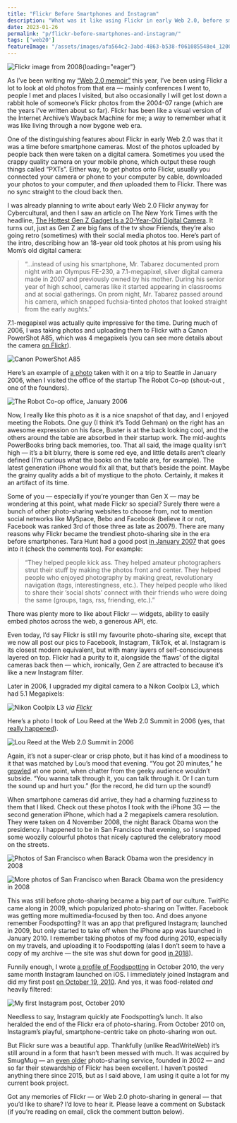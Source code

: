 ```yaml
---
title: "Flickr Before Smartphones and Instagram"
description: "What was it like using Flickr in early Web 2.0, before smartphones came along and before Instagram changed everything? It was an age of digital cameras and low-quality PXTs from mobile phones 📸"
date: 2023-01-26
permalink: "p/flickr-before-smartphones-and-instagram/"
tags: ['web20']
featureImage: "/assets/images/afa564c2-3abd-4863-b538-f061085548e4_1200x675.jpg"
---
```


![Flickr image from 2008](/assets/images/afa564c2-3abd-4863-b538-f061085548e4_1200x800.jpg){loading="eager"}

As I’ve been writing my [“Web 2.0 memoir”](/p/roadmap-bubbleblog/) this year, I’ve been using Flickr a lot to look at old photos from that era — mainly conferences I went to, people I met and places I visited, but also occasionally I will get lost down a rabbit hole of someone’s Flickr photos from the 2004-07 range (which are the years I’ve written about so far). Flickr has been like a visual version of the Internet Archive’s Wayback Machine for me; a way to remember what it was like living through a now bygone web era.

One of the distinguishing features about Flickr in early Web 2.0 was that it was a time before smartphone cameras. Most of the photos uploaded by people back then were taken on a digital camera. Sometimes you used the crappy quality camera on your mobile phone, which output these rough things called “PXTs”. Either way, to get photos onto Flickr, usually you connected your camera or phone to your computer by cable, downloaded your photos to your computer, and _then_ uploaded them to Flickr. There was no sync straight to the cloud back then.

I was already planning to write about early Web 2.0 Flickr anyway for Cybercultural, and then I saw an article on The New York Times with the headline, [The Hottest Gen Z Gadget Is a 20-Year-Old Digital Camera](https://www.nytimes.com/2023/01/07/technology/digital-cameras-olympus-canon.html). It turns out, just as Gen Z are big fans of the tv show Friends, they’re also going retro (sometimes) with their social media photos too. Here’s part of the intro, describing how an 18-year old took photos at his prom using his Mom’s old digital camera:

> “…instead of using his smartphone, Mr. Tabarez documented prom night with an Olympus FE-230, a 7.1-megapixel, silver digital camera made in 2007 and previously owned by his mother. During his senior year of high school, cameras like it started appearing in classrooms and at social gatherings. On prom night, Mr. Tabarez passed around his camera, which snapped fuchsia-tinted photos that looked straight from the early aughts.”

7.1-megapixel was actually quite impressive for the time. During much of 2006, I was taking photos and uploading them to Flickr with a Canon PowerShot A85, which was 4 megapixels (you can see more details about the camera [on Flickr](https://www.flickr.com/cameras/canon/powershot_a85/)).

![Canon PowerShot A85](/assets/images/75d06722-bd5c-4c37-b3cf-9483f970f8c4_480x480.jpg)

Here’s an example of [a photo](https://www.flickr.com/photos/ricmac/102419332/in/dateposted-public/) taken with it on a trip to Seattle in January 2006, when I visited the office of the startup The Robot Co-op (shout-out , one of the founders).

![The Robot Co-op office, January 2006](/assets/images/bd22b040-c25e-4b05-bef9-9c1dd1f192be_1280x960.jpg)

Now, I really like this photo as it is a nice snapshot of that day, and I enjoyed meeting the Robots. One guy (I think it’s Todd Gehman) on the right has an awesome expression on his face, Buster is at the back looking cool, and the others around the table are absorbed in their startup work. The mid-aughts PowerBooks bring back memories, too. That all said, the image quality isn’t high — it’s a bit blurry, there is some red eye, and little details aren’t clearly defined (I’m curious what the books on the table are, for example). The latest generation iPhone would fix all that, but that’s beside the point. Maybe the grainy quality adds a bit of mystique to the photo. Certainly, it makes it an artifact of its time.

Some of you — especially if you’re younger than Gen X — may be wondering at this point, what made Flickr so special? Surely there were a bunch of other photo-sharing websites to choose from, not to mention social networks like MySpace, Bebo and Facebook (believe it or not, Facebook was ranked 3rd of those three as late as 2007!). There are many reasons why Flickr became the trendiest photo-sharing site in the era before smartphones. Tara Hunt had a good post [in January 2007](https://web.archive.org/web/20070302163626/http://www.horsepigcow.com/2007/01/22/what-makes-flickr-so-special-anyway/) that goes into it (check the comments too). For example:

> “They helped people kick ass. They helped amateur photographers strut their stuff by making the photos front and center. They helped people who enjoyed photography by making great, revolutionary navigation (tags, interestingness, etc.). They helped people who liked to share their ’social shots’ connect with their friends who were doing the same (groups, tags, rss, friending, etc.).”

There was plenty more to like about Flickr — widgets, ability to easily embed photos across the web, a generous API, etc.

Even today, I’d say Flickr is still my favourite photo-sharing site, except that we now all post our pics to Facebook, Instagram, TikTok, et al. Instagram is its closest modern equivalent, but with many layers of self-consciousness layered on top. Flickr had a purity to it, alongside the ‘flaws’ of the digital cameras back then — which, ironically, Gen Z are attracted to because it’s like a new Instagram filter.

Later in 2006, I upgraded my digital camera to a Nikon Coolpix L3, which had 5.1 Megapixels:

![Nikon Coolpix L3](/assets/images/18d28d7e-eeeb-4395-9c23-50a341476d96_300x300.jpg)
*via [Flickr](https://www.flickr.com/cameras/nikon/coolpix_l3/)*

Here’s a photo I took of Lou Reed at the Web 2.0 Summit in 2006 (yes, that [really happened](https://www.youtube.com/watch?v=N5GJVQDQi-A)).

![Lou Reed at the Web 2.0 Summit in 2006](/assets/images/3fe63766-219b-497d-b250-962da5f868e3_1024x768.jpg)

Again, it’s not a super-clear or crisp photo, but it has kind of a moodiness to it that was matched by Lou’s mood that evening. “You got 20 minutes,” he [growled](https://www.wired.com/2015/11/doing-is-knowing-sweet-jane-and-the-web/) at one point, when chatter from the geeky audience wouldn’t subside. “You wanna talk through it, you can talk through it. Or I can turn the sound up and hurt you.” (for the record, he did turn up the sound!)

When smartphone cameras did arrive, they had a charming fuzziness to them that I liked. Check out these photos I took with the iPhone 3G — the second generation iPhone, which had a 2 megapixels camera resolution. They were taken on 4 November 2008, the night Barack Obama won the presidency. I happened to be in San Francisco that evening, so I snapped some woozily colourful photos that nicely captured the celebratory mood on the streets.

![Photos of San Francisco when Barack Obama won the presidency in 2008](/assets/images/4e55c63e-4a08-44ac-93a7-189d283c880a_1600x1200.jpg)

![More photos of San Francisco when Barack Obama won the presidency in 2008](/assets/images/4a67e057-f8cb-49f4-8d10-fe9635750cd8_1600x1200.jpg)

This was still before photo-sharing became a big part of our culture. TwitPic came along in 2009, which popularized photo-sharing on Twitter. Facebook was getting more multimedia-focused by then too. And does anyone remember Foodspotting? It was an app that prefigured Instagram; launched in 2009, but only started to take off when the iPhone app was launched in January 2010. I remember taking photos of my food during 2010, especially on my travels, and uploading it to Foodspotting (alas I don’t seem to have a copy of my archive — the site was shut down for good [in 2018](https://twitter.com/foodspotting/status/981522391561064450)).

Funnily enough, I wrote [a profile of Foodspotting](https://web.archive.org/web/20101016142722/http://www.readwriteweb.com/archives/the_evolution_of_foodspotting.php) in October 2010, the very same month Instagram launched on iOS. I immediately joined Instagram and did my first post [on October 19, 2010](https://www.instagram.com/p/Coz3/). And yes, it was food-related _and_ heavily filtered:

![My first Instagram post, October 2010](/assets/images/b122cc4b-a42c-4789-933c-430afb036d27_998x998.jpg)

Needless to say, Instagram quickly ate Foodspotting’s lunch. It also heralded the end of the Flickr era of photo-sharing. From October 2010 on, Instagram’s playful, smartphone-centric take on photo-sharing won out.

But Flickr sure was a beautiful app. Thankfully (unlike ReadWriteWeb) it’s still around in a form that hasn’t been messed with much. It was acquired by SmugMug — an [even older](https://www.latimes.com/la-fi-smugmug24dec24-story.html) photo-sharing service, founded in 2002 — and so far their stewardship of Flickr has been excellent. I haven’t posted anything there since 2015, but as I said above, I am using it quite a lot for my current book project.

Got any memories of Flickr — or Web 2.0 photo-sharing in general — that you’d like to share? I’d love to hear it. Please leave a comment on Substack (if you’re reading on email, click the comment button below).